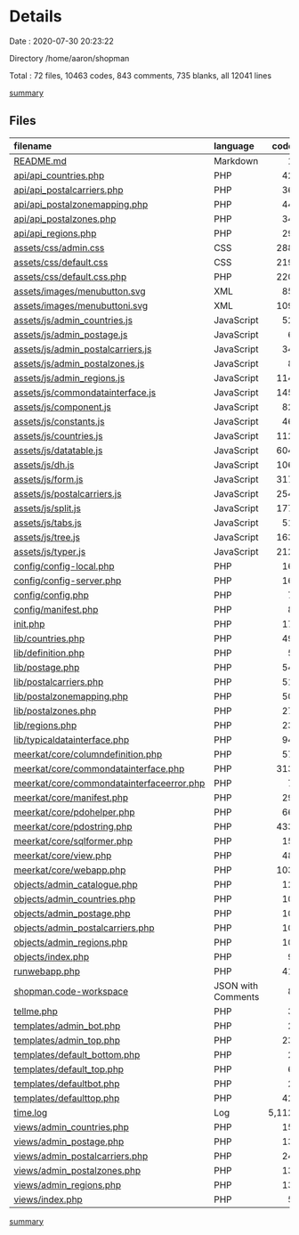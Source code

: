 # Details

Date : 2020-07-30 20:23:22

Directory /home/aaron/shopman

Total : 72 files,  10463 codes, 843 comments, 735 blanks, all 12041 lines

[summary](results.md)

## Files
| filename | language | code | comment | blank | total |
| :--- | :--- | ---: | ---: | ---: | ---: |
| [README.md](/README.md) | Markdown | 1 | 0 | 0 | 1 |
| [api/api_countries.php](/api/api_countries.php) | PHP | 42 | 0 | 9 | 51 |
| [api/api_postalcarriers.php](/api/api_postalcarriers.php) | PHP | 36 | 0 | 9 | 45 |
| [api/api_postalzonemapping.php](/api/api_postalzonemapping.php) | PHP | 44 | 0 | 9 | 53 |
| [api/api_postalzones.php](/api/api_postalzones.php) | PHP | 34 | 0 | 9 | 43 |
| [api/api_regions.php](/api/api_regions.php) | PHP | 29 | 0 | 9 | 38 |
| [assets/css/admin.css](/assets/css/admin.css) | CSS | 288 | 4 | 62 | 354 |
| [assets/css/default.css](/assets/css/default.css) | CSS | 219 | 0 | 26 | 245 |
| [assets/css/default.css.php](/assets/css/default.css.php) | PHP | 220 | 0 | 35 | 255 |
| [assets/images/menubutton.svg](/assets/images/menubutton.svg) | XML | 85 | 0 | 1 | 86 |
| [assets/images/menubuttoni.svg](/assets/images/menubuttoni.svg) | XML | 109 | 1 | 2 | 112 |
| [assets/js/admin_countries.js](/assets/js/admin_countries.js) | JavaScript | 52 | 0 | 6 | 58 |
| [assets/js/admin_postage.js](/assets/js/admin_postage.js) | JavaScript | 6 | 0 | 1 | 7 |
| [assets/js/admin_postalcarriers.js](/assets/js/admin_postalcarriers.js) | JavaScript | 34 | 0 | 3 | 37 |
| [assets/js/admin_postalzones.js](/assets/js/admin_postalzones.js) | JavaScript | 8 | 0 | 4 | 12 |
| [assets/js/admin_regions.js](/assets/js/admin_regions.js) | JavaScript | 114 | 0 | 15 | 129 |
| [assets/js/commondatainterface.js](/assets/js/commondatainterface.js) | JavaScript | 145 | 12 | 18 | 175 |
| [assets/js/component.js](/assets/js/component.js) | JavaScript | 82 | 55 | 14 | 151 |
| [assets/js/constants.js](/assets/js/constants.js) | JavaScript | 46 | 0 | 12 | 58 |
| [assets/js/countries.js](/assets/js/countries.js) | JavaScript | 112 | 14 | 10 | 136 |
| [assets/js/datatable.js](/assets/js/datatable.js) | JavaScript | 604 | 28 | 74 | 706 |
| [assets/js/dh.js](/assets/js/dh.js) | JavaScript | 106 | 12 | 15 | 133 |
| [assets/js/form.js](/assets/js/form.js) | JavaScript | 317 | 25 | 32 | 374 |
| [assets/js/postalcarriers.js](/assets/js/postalcarriers.js) | JavaScript | 254 | 21 | 23 | 298 |
| [assets/js/split.js](/assets/js/split.js) | JavaScript | 177 | 3 | 16 | 196 |
| [assets/js/tabs.js](/assets/js/tabs.js) | JavaScript | 51 | 1 | 7 | 59 |
| [assets/js/tree.js](/assets/js/tree.js) | JavaScript | 163 | 2 | 16 | 181 |
| [assets/js/typer.js](/assets/js/typer.js) | JavaScript | 212 | 110 | 26 | 348 |
| [config/config-local.php](/config/config-local.php) | PHP | 16 | 0 | 3 | 19 |
| [config/config-server.php](/config/config-server.php) | PHP | 16 | 0 | 3 | 19 |
| [config/config.php](/config/config.php) | PHP | 7 | 0 | 1 | 8 |
| [config/manifest.php](/config/manifest.php) | PHP | 8 | 0 | 3 | 11 |
| [init.php](/init.php) | PHP | 17 | 0 | 3 | 20 |
| [lib/countries.php](/lib/countries.php) | PHP | 49 | 0 | 7 | 56 |
| [lib/definition.php](/lib/definition.php) | PHP | 5 | 0 | 3 | 8 |
| [lib/postage.php](/lib/postage.php) | PHP | 54 | 0 | 8 | 62 |
| [lib/postalcarriers.php](/lib/postalcarriers.php) | PHP | 51 | 0 | 5 | 56 |
| [lib/postalzonemapping.php](/lib/postalzonemapping.php) | PHP | 50 | 0 | 6 | 56 |
| [lib/postalzones.php](/lib/postalzones.php) | PHP | 27 | 0 | 4 | 31 |
| [lib/regions.php](/lib/regions.php) | PHP | 23 | 0 | 4 | 27 |
| [lib/typicaldatainterface.php](/lib/typicaldatainterface.php) | PHP | 94 | 0 | 13 | 107 |
| [meerkat/core/columndefinition.php](/meerkat/core/columndefinition.php) | PHP | 57 | 61 | 12 | 130 |
| [meerkat/core/commondatainterface.php](/meerkat/core/commondatainterface.php) | PHP | 313 | 49 | 26 | 388 |
| [meerkat/core/commondatainterfaceerror.php](/meerkat/core/commondatainterfaceerror.php) | PHP | 7 | 21 | 3 | 31 |
| [meerkat/core/manifest.php](/meerkat/core/manifest.php) | PHP | 29 | 32 | 5 | 66 |
| [meerkat/core/pdohelper.php](/meerkat/core/pdohelper.php) | PHP | 66 | 44 | 8 | 118 |
| [meerkat/core/pdostring.php](/meerkat/core/pdostring.php) | PHP | 433 | 265 | 58 | 756 |
| [meerkat/core/sqlformer.php](/meerkat/core/sqlformer.php) | PHP | 15 | 20 | 5 | 40 |
| [meerkat/core/view.php](/meerkat/core/view.php) | PHP | 48 | 32 | 10 | 90 |
| [meerkat/core/webapp.php](/meerkat/core/webapp.php) | PHP | 103 | 20 | 13 | 136 |
| [objects/admin_catalogue.php](/objects/admin_catalogue.php) | PHP | 12 | 0 | 5 | 17 |
| [objects/admin_countries.php](/objects/admin_countries.php) | PHP | 10 | 0 | 3 | 13 |
| [objects/admin_postage.php](/objects/admin_postage.php) | PHP | 10 | 0 | 3 | 13 |
| [objects/admin_postalcarriers.php](/objects/admin_postalcarriers.php) | PHP | 10 | 0 | 3 | 13 |
| [objects/admin_regions.php](/objects/admin_regions.php) | PHP | 10 | 0 | 3 | 13 |
| [objects/index.php](/objects/index.php) | PHP | 9 | 0 | 3 | 12 |
| [runwebapp.php](/runwebapp.php) | PHP | 41 | 11 | 10 | 62 |
| [shopman.code-workspace](/shopman.code-workspace) | JSON with Comments | 8 | 0 | 0 | 8 |
| [tellme.php](/tellme.php) | PHP | 3 | 0 | 3 | 6 |
| [templates/admin_bot.php](/templates/admin_bot.php) | PHP | 2 | 0 | 1 | 3 |
| [templates/admin_top.php](/templates/admin_top.php) | PHP | 23 | 0 | 1 | 24 |
| [templates/default_bottom.php](/templates/default_bottom.php) | PHP | 2 | 0 | 1 | 3 |
| [templates/default_top.php](/templates/default_top.php) | PHP | 6 | 0 | 1 | 7 |
| [templates/defaultbot.php](/templates/defaultbot.php) | PHP | 2 | 0 | 1 | 3 |
| [templates/defaulttop.php](/templates/defaulttop.php) | PHP | 42 | 0 | 1 | 43 |
| [time.log](/time.log) | Log | 5,112 | 0 | 1 | 5,113 |
| [views/admin_countries.php](/views/admin_countries.php) | PHP | 15 | 0 | 5 | 20 |
| [views/admin_postage.php](/views/admin_postage.php) | PHP | 13 | 0 | 5 | 18 |
| [views/admin_postalcarriers.php](/views/admin_postalcarriers.php) | PHP | 24 | 0 | 7 | 31 |
| [views/admin_postalzones.php](/views/admin_postalzones.php) | PHP | 13 | 0 | 5 | 18 |
| [views/admin_regions.php](/views/admin_regions.php) | PHP | 13 | 0 | 5 | 18 |
| [views/index.php](/views/index.php) | PHP | 5 | 0 | 2 | 7 |

[summary](results.md)